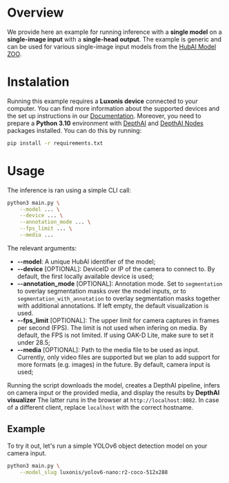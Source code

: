# Overview
We provide here an example for running inference with a **single model** on a **single-image input** with a **single-head output**.
The example is generic and can be used for various single-image input models from the [HubAI Model ZOO](https://hub.luxonis.com/ai/models).

# Instalation
Running this example requires a **Luxonis device** connected to your computer. You can find more information about the supported devices and the set up instructions in our [Documentation](https://rvc4.docs.luxonis.com/hardware).
Moreover, you need to prepare a **Python 3.10** environment with [DepthAI](https://pypi.org/project/depthai/) and [DepthAI Nodes](https://pypi.org/project/depthai-nodes/) packages installed. You can do this by running:
```bash
pip install -r requirements.txt
```

# Usage
The inference is ran using a simple CLI call:
```bash
python3 main.py \
    --model ... \
    --device ... \
    --annotation_mode ... \
    --fps_limit ... \
    --media ...
```

The relevant arguments:
- **--model**: A unique HubAI identifier of the model;
- **--device** [OPTIONAL]: DeviceID or IP of the camera to connect to.
By default, the first locally available device is used;
- **--annotation_mode** [OPTIONAL]: Annotation mode. Set to `segmentation` to overlay segmentation masks over the model inputs, or to `segmentation_with_annotation` to overlay segmentation masks together with additional annotations. If left empty, the default visualization is used.
- **--fps_limit** [OPTIONAL]: The upper limit for camera captures in frames per second (FPS).
The limit is not used when infering on media.
By default, the FPS is not limited.
If using OAK-D Lite, make sure to set it under 28.5;
- **--media** [OPTIONAL]: Path to the media file to be used as input. 
Currently, only video files are supported but we plan to add support for more formats (e.g. images) in the future.
By default, camera input is used;

Running the script downloads the model, creates a DepthAI pipeline, infers on camera input or the provided media, and display the results by **DepthAI visualizer**
The latter runs in the browser at `http://localhost:8082`.
In case of a different client, replace `localhost` with the correct hostname.

## Example
To try it out, let's run a simple YOLOv6 object detection model on your camera input.
```bash
python3 main.py \
    --model_slug luxonis/yolov6-nano:r2-coco-512x288
```
